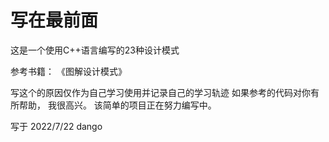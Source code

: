 # 写在最前面
这是一个使用C++语言编写的23种设计模式

参考书籍： 《图解设计模式》

写这个的原因仅作为自己学习使用并记录自己的学习轨迹
如果参考的代码对你有所帮助， 我很高兴。 
该简单的项目正在努力编写中。 

写于 2022/7/22 dango
